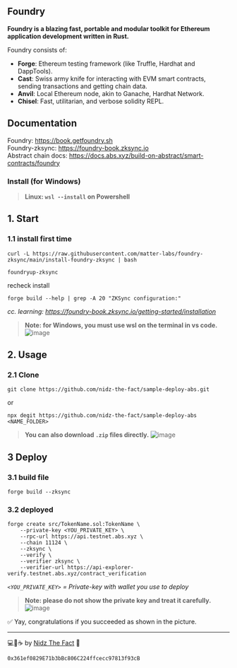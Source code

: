 ## Foundry

**Foundry is a blazing fast, portable and modular toolkit for Ethereum application development written in Rust.**

Foundry consists of:

-   **Forge**: Ethereum testing framework (like Truffle, Hardhat and DappTools).
-   **Cast**: Swiss army knife for interacting with EVM smart contracts, sending transactions and getting chain data.
-   **Anvil**: Local Ethereum node, akin to Ganache, Hardhat Network.
-   **Chisel**: Fast, utilitarian, and verbose solidity REPL.

## Documentation

Foundry: https://book.getfoundry.sh <br/>
Foundry-zksync: https://foundry-book.zksync.io <br/>
Abstract chain docs: https://docs.abs.xyz/build-on-abstract/smart-contracts/foundry

### Install (for Windows)
> **Linux: `wsl --install` on Powershell**

## 1. Start

### 1.1 install first time

```shell
curl -L https://raw.githubusercontent.com/matter-labs/foundry-zksync/main/install-foundry-zksync | bash
```
```shell
foundryup-zksync
```
recheck install

```shell
forge build --help | grep -A 20 "ZKSync configuration:"
```

*cc. learning: https://foundry-book.zksync.io/getting-started/installation* 
> **Note: for Windows, you must use wsl on the terminal in vs code.** <br/>
![image](https://github.com/user-attachments/assets/8f09b188-681b-47ec-aea8-c0f1f4fc212d)

## 2. Usage

### 2.1 Clone

```shell
git clone https://github.com/nidz-the-fact/sample-deploy-abs.git
```
or
```shell
npx degit https://github.com/nidz-the-fact/sample-deploy-abs <NAME_FOLDER>
```

> **You can also download `.zip` files directly.**
![image](https://github.com/user-attachments/assets/e2eec982-fcc4-45fd-8929-6be8f7083bc3)


## 3 Deploy

### 3.1 build file
```shell
forge build --zksync
```

### 3.2 deployed
```shell
forge create src/TokenName.sol:TokenName \
    --private-key <YOU_PRIVATE_KEY> \
    --rpc-url https://api.testnet.abs.xyz \
    --chain 11124 \
    --zksync \
    --verify \
    --verifier zksync \
    --verifier-url https://api-explorer-verify.testnet.abs.xyz/contract_verification
```

*`<YOU_PRIVATE_KEY>` = Private-key with wallet you use to deploy* <br/>
> **Note: please do not show the private key and treat it carefully.**
![image](https://github.com/user-attachments/assets/8f6080a9-a6af-4900-a8fc-9d0bfe473f24)


✅ Yay, congratulations if you succeeded as shown in the picture.

---

💻💖☕ by [Nidz The Fact](https://linktr.ee/nid_z) 🙏
```
0x361ef0829E71b3bBc806C224ffcecc97813f93cB
```
